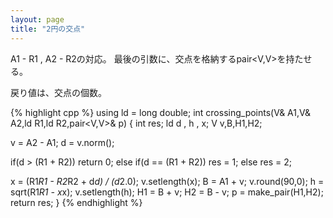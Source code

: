 ```yaml
---
layout: page
title: "2円の交点"
---
```


A1 - R1 , A2 - R2の対応。
最後の引数に、交点を格納するpair<V,V>を持たせる。

戻り値は、交点の個数。

{% highlight cpp %}
using ld = long double;
int crossing_points(V& A1,V& A2,ld R1,ld R2,pair<V,V>& p)
{
  int res;
  ld d , h , x;
  V v,B,H1,H2;
 
  v = A2 - A1;
  d = v.norm();
 
  if(d > (R1 + R2)) return 0;
  else if(d == (R1 + R2)) res = 1;
  else res = 2;
  
  x = (R1*R1 - R2*R2 + d*d) / (d*2.0);
  v.setlength(x);
  B = A1 + v;
  v.round(90,0);
  h = sqrt(R1*R1 - x*x);
  v.setlength(h);
  H1 = B + v;
  H2 = B - v;
  p = make_pair(H1,H2);
  return res;
}
{% endhighlight %}
